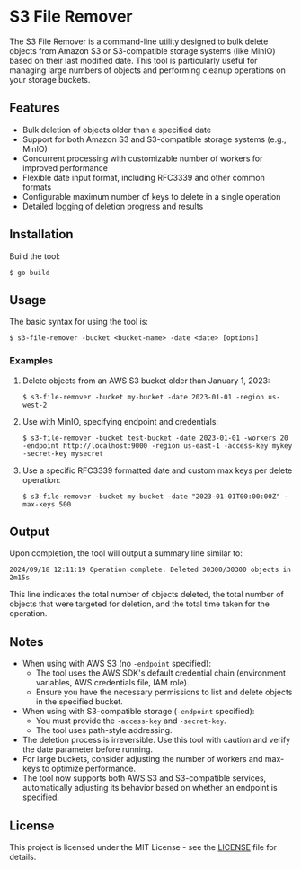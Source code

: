# S3 File Remover

The S3 File Remover is a command-line utility designed to bulk delete objects from Amazon S3 or S3-compatible storage systems (like MinIO) based on their last modified date. This tool is particularly useful for managing large numbers of objects and performing cleanup operations on your storage buckets.

## Features

- Bulk deletion of objects older than a specified date
- Support for both Amazon S3 and S3-compatible storage systems (e.g., MinIO)
- Concurrent processing with customizable number of workers for improved performance
- Flexible date input format, including RFC3339 and other common formats
- Configurable maximum number of keys to delete in a single operation
- Detailed logging of deletion progress and results

## Installation

Build the tool:

```
$ go build
```

## Usage

The basic syntax for using the tool is:

```
$ s3-file-remover -bucket <bucket-name> -date <date> [options]
```

### Examples

1. Delete objects from an AWS S3 bucket older than January 1, 2023:
   ```
   $ s3-file-remover -bucket my-bucket -date 2023-01-01 -region us-west-2
   ```

2. Use with MinIO, specifying endpoint and credentials:
   ```
   $ s3-file-remover -bucket test-bucket -date 2023-01-01 -workers 20 -endpoint http://localhost:9000 -region us-east-1 -access-key mykey -secret-key mysecret
   ```

3. Use a specific RFC3339 formatted date and custom max keys per delete operation:
   ```
   $ s3-file-remover -bucket my-bucket -date "2023-01-01T00:00:00Z" -max-keys 500
   ```

## Output

Upon completion, the tool will output a summary line similar to:

```
2024/09/18 12:11:19 Operation complete. Deleted 30300/30300 objects in 2m15s
```

This line indicates the total number of objects deleted, the total number of objects that were targeted for deletion, and the total time taken for the operation.

## Notes

- When using with AWS S3 (no `-endpoint` specified):
  - The tool uses the AWS SDK's default credential chain (environment variables, AWS credentials file, IAM role).
  - Ensure you have the necessary permissions to list and delete objects in the specified bucket.
- When using with S3-compatible storage (`-endpoint` specified):
  - You must provide the `-access-key` and `-secret-key`.
  - The tool uses path-style addressing.
- The deletion process is irreversible. Use this tool with caution and verify the date parameter before running.
- For large buckets, consider adjusting the number of workers and max-keys to optimize performance.
- The tool now supports both AWS S3 and S3-compatible services, automatically adjusting its behavior based on whether an endpoint is specified.

## License

This project is licensed under the MIT License - see the [LICENSE](LICENSE) file for details.
